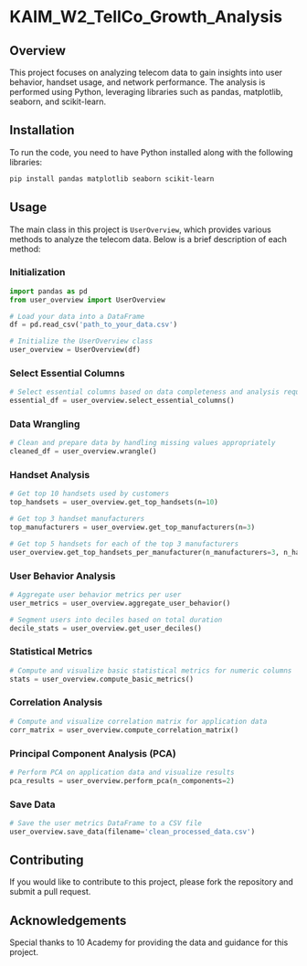 # KAIM_W2_TellCo_Growth_Analysis

## Overview

This project focuses on analyzing telecom data to gain insights into user behavior, handset usage, and network performance. The analysis is performed using Python, leveraging libraries such as pandas, matplotlib, seaborn, and scikit-learn.

## Installation

To run the code, you need to have Python installed along with the following libraries:

```bash
pip install pandas matplotlib seaborn scikit-learn
```

## Usage

The main class in this project is `UserOverview`, which provides various methods to analyze the telecom data. Below is a brief description of each method:

### Initialization

```python
import pandas as pd
from user_overview import UserOverview

# Load your data into a DataFrame
df = pd.read_csv('path_to_your_data.csv')

# Initialize the UserOverview class
user_overview = UserOverview(df)
```

### Select Essential Columns

```python
# Select essential columns based on data completeness and analysis requirements
essential_df = user_overview.select_essential_columns()
```

### Data Wrangling

```python
# Clean and prepare data by handling missing values appropriately
cleaned_df = user_overview.wrangle()
```

### Handset Analysis

```python
# Get top 10 handsets used by customers
top_handsets = user_overview.get_top_handsets(n=10)

# Get top 3 handset manufacturers
top_manufacturers = user_overview.get_top_manufacturers(n=3)

# Get top 5 handsets for each of the top 3 manufacturers
user_overview.get_top_handsets_per_manufacturer(n_manufacturers=3, n_handsets=5)
```

### User Behavior Analysis

```python
# Aggregate user behavior metrics per user
user_metrics = user_overview.aggregate_user_behavior()

# Segment users into deciles based on total duration
decile_stats = user_overview.get_user_deciles()
```

### Statistical Metrics

```python
# Compute and visualize basic statistical metrics for numeric columns
stats = user_overview.compute_basic_metrics()
```

### Correlation Analysis

```python
# Compute and visualize correlation matrix for application data
corr_matrix = user_overview.compute_correlation_matrix()
```

### Principal Component Analysis (PCA)

```python
# Perform PCA on application data and visualize results
pca_results = user_overview.perform_pca(n_components=2)
```

### Save Data

```python
# Save the user metrics DataFrame to a CSV file
user_overview.save_data(filename='clean_processed_data.csv')
```

## Contributing

If you would like to contribute to this project, please fork the repository and submit a pull request.


## Acknowledgements

Special thanks to 10 Academy for providing the data and guidance for this project.
